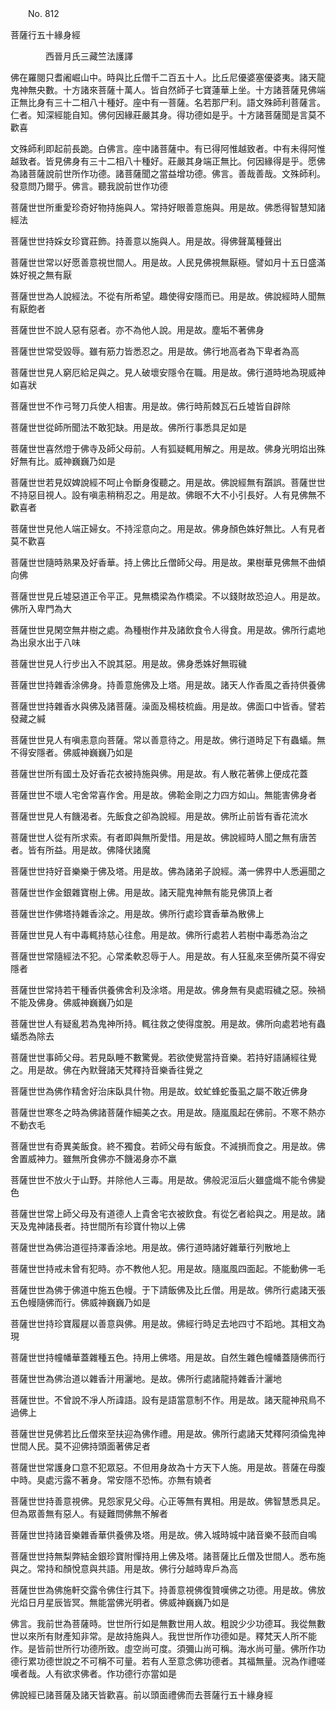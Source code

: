 ﻿　　No. 812

菩薩行五十緣身經

　　　　西晉月氏三藏竺法護譯


佛在羅閱只耆阇崛山中。時與比丘僧千二百五十人。比丘尼優婆塞優婆夷。諸天龍鬼神無央數。十方諸來菩薩十萬人。皆自然師子七寶蓮華上坐。十方諸菩薩見佛端正無比身有三十二相八十種好。座中有一菩薩。名若那尸利。語文殊師利菩薩言。仁者。知深經能自知。佛何因緣莊嚴其身。得功德如是乎。十方諸菩薩聞是言莫不歡喜

文殊師利即起前長跪。白佛言。座中諸菩薩中。有已得阿惟越致者。中有未得阿惟越致者。皆見佛身有三十二相八十種好。莊嚴其身端正無比。何因緣得是乎。愿佛為諸菩薩說前世所作功德。諸菩薩聞之當益增功德。佛言。善哉善哉。文殊師利。發意問乃爾乎。佛言。聽我說前世作功德

菩薩世世所重愛珍奇好物持施與人。常持好眼善意施與。用是故。佛悉得智慧知諸經法

菩薩世世持婇女珍寶莊飾。持善意以施與人。用是故。得佛聲萬種聲出

菩薩世世常以好愿善意視世間人。用是故。人民見佛視無厭極。譬如月十五日盛滿姝好視之無有厭

菩薩世世為人說經法。不從有所希望。趣使得安隱而已。用是故。佛說經時人聞無有厭飽者

菩薩世世不說人惡有惡者。亦不為他人說。用是故。塵垢不著佛身

菩薩世世常受毀辱。雖有筋力皆悉忍之。用是故。佛行地高者為下卑者為高

菩薩世世見人窮厄給足與之。見人破壞安隱令在職。用是故。佛行道時地為現威神如喜狀

菩薩世世不作弓弩刀兵使人相害。用是故。佛行時荊棘瓦石丘墟皆自辟除

菩薩世世從師所聞法不敢犯缺。用是故。佛所行事悉具足如是

菩薩世世喜然燈于佛寺及師父母前。人有狐疑輒用解之。用是故。佛身光明焰出殊好無有比。威神巍巍乃如是

菩薩世世若見奴婢說經不呵止令斷身復聽之。用是故。佛說經無有躓誤。菩薩世世不持惡目視人。設有嗔恚稍稍忍之。用是故。佛眼不大不小引長好。人有見佛無不歡喜者

菩薩世世見他人端正婦女。不持淫意向之。用是故。佛身顏色姝好無比。人有見者莫不歡喜

菩薩世世隨時熟果及好香華。持上佛比丘僧師父母。用是故。果樹華見佛無不曲傾向佛

菩薩世世見丘墟惡道正令平正。見無橋梁為作橋梁。不以錢財故恐迫人。用是故。佛所入卑門為大

菩薩世世見閑空無井樹之處。為種樹作井及諸飲食令人得食。用是故。佛所行處地為出泉水出于八味

菩薩世世見人行步出入不說其惡。用是故。佛身悉姝好無瑕穢

菩薩世世持雜香涂佛身。持善意施佛及上塔。用是故。諸天人作香風之香持供養佛

菩薩世世持雜香水與佛及諸菩薩。澡面及楊枝梳齒。用是故。佛面口中皆香。譬若發藏之緘

菩薩世世見人有嗔恚意向菩薩。常以善意待之。用是故。佛行道時足下有蟲蟻。無不得安隱者。佛威神巍巍乃如是

菩薩世世所有國土及好香花衣被持施與佛。用是故。有人散花著佛上便成花蓋

菩薩世世不壞人宅舍常喜作舍。用是故。佛鞈金剛之力四方如山。無能害佛身者

菩薩世世見人有饑渴者。先飯食之卻為說經。用是故。佛所止前皆有香花流水

菩薩世世人從有所求索。有者即與無所愛惜。用是故。佛說經時人聞之無有唐苦者。皆有所益。用是故。佛降伏諸魔

菩薩世世持好音樂樂于佛及塔。用是故。佛為諸弟子說經。滿一佛界中人悉遍聞之

菩薩世世作金銀雜寶樹上佛。用是故。諸天龍鬼神無有能見佛頂上者

菩薩世世作佛塔持雜香涂之。用是故。佛所行處珍寶香華為散佛上

菩薩世世見人有中毒輒持慈心往愈。用是故。佛所行處若人若樹中毒悉為治之

菩薩世世常隨經法不犯。心常柔軟忍辱于人。用是故。有人狂亂來至佛所莫不得安隱者

菩薩世世常持若干種香供養佛舍利及涂塔。用是故。佛身無有臭處瑕穢之惡。殃禍不能及佛身。佛威神巍巍乃如是

菩薩世世人有疑亂若為鬼神所持。輒往救之使得度脫。用是故。佛所向處若地有蟲蟻悉為除去

菩薩世世事師父母。若見臥睡不數驚覺。若欲使覺當持音樂。若持好語誦經往覺之。用是故。佛在內默聲諸天梵釋持音樂香往覺之

菩薩世世為佛作精舍好治床臥具什物。用是故。蚊虻蜂蛇蚤虱之屬不敢近佛身

菩薩世世寒冬之時為佛諸菩薩作細美之衣。用是故。隨嵐風起在佛前。不寒不熱亦不動衣毛

菩薩世世有奇異美飯食。終不獨食。若師父母有飯食。不減損而食之。用是故。佛舍置威神力。雖無所食佛亦不饑渴身亦不羸

菩薩世世不放火于山野。并除他人三毒。用是故。佛般泥洹后火雖盛熾不能令佛變色

菩薩世世常上師父母及有道德人上貴舍宅衣被飲食。有從乞者給與之。用是故。諸天及鬼神諸長者。持世間所有珍寶什物以上佛

菩薩世世為佛治道徑持澤香涂地。用是故。佛行道時諸好雜華行列散地上

菩薩世世持戒未曾有犯時。亦不教他人犯。用是故。隨嵐風四面起。不能動佛一毛

菩薩世世為佛于佛道中施五色幔。于下請飯佛及比丘僧。用是故。佛所行處諸天張五色幔隨佛而行。佛威神巍巍乃如是

菩薩世世持珍寶履屣以善意與佛。用是故。佛經行時足去地四寸不蹈地。其相文為現

菩薩世世持幢幡華蓋雜種五色。持用上佛塔。用是故。自然生雜色幢幡蓋隨佛而行

菩薩世世為佛治道以雜香汁用灑地。是故。佛所行處諸龍持雜香汁灑地

菩薩世世。不曾說不凈人所諱語。設有是語當意制不作。用是故。諸天龍神飛鳥不過佛上

菩薩世世見佛若比丘僧來至扶迎為佛作禮。用是故。佛所行處諸天梵釋阿須倫鬼神世間人民。莫不迎佛持頭面著佛足者

菩薩世世常護身口意不犯眾惡。不但用身故為十方天下人施。用是故。菩薩在母腹中時。臭處污露不著身。常安隱不恐怖。亦無有嬈者

菩薩世世持善意視佛。見怨家見父母。心正等無有異相。用是故。佛智慧悉具足。但為眾善無有惡人。有疑難問佛無不解者

菩薩世世持諸音樂雜香華供養佛及塔。用是故。佛入城時城中諸音樂不鼓而自鳴

菩薩世世持無梨弊結金銀珍寶附憚持用上佛及塔。諸菩薩比丘僧及世間人。悉布施與之。常持和顏悅意與共語。用是故。佛行分越時卑戶為高

菩薩世世為佛施軒交露令佛住行其下。持善意視佛復贊嘆佛之功德。用是故。佛放光焰日月星辰皆冥。無能當佛光明者。佛威神巍巍乃如是

佛言。我前世為菩薩時。世世所行如是無數世用人故。粗說少少功德耳。我從無數世以來所有財產知非常。是故持施與人。我世世所作功德如是。釋梵天人所不能作。是皆前世所行功德所致。虛空尚可度。須彌山尚可稱。海水尚可量。佛所作功德行累功德世說之不可稱不可量。若有人至意念佛功德者。其福無量。況為作禮嗟嘆者哉。人有欲求佛者。作功德行亦當如是

佛說經已諸菩薩及諸天皆歡喜。前以頭面禮佛而去菩薩行五十緣身經
